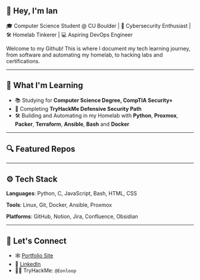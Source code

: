 ## 👋 Hey, I'm Ian

🎓 Computer Science Student @ CU Boulder | 🔐 Cybersecurity Enthusiast | 🛠 Homelab Tinkerer | 💻 Aspiring DevOps Engineer

Welcome to my Github! This is where I document my tech learning journey, from software and automating my homelab, to hacking labs and certifications.

---

## 🧠 What I'm Learning
- 📚 Studying for **Computer Science Degree, CompTIA Security+**
- 🔐 Completing **TryHackMe Defensive Security Path**
- 🛠 Building and Automating in my Homelab with **Python**, **Proxmox**, **Packer**, **Terraform**, **Ansible**, **Bash** and **Docker**

---

## 🔍 Featured Repos

---

## ⚙ Tech Stack
**Languages**: Python, C, JavaScript, Bash, HTML, CSS

**Tools**: Linux, Git, Docker, Ansible, Proxmox

**Platforms**: GitHub, Notion, Jira, Confluence, Obsidian

---

## 🤝 Let's Connect
- 🕸 [Portfolio Site](https://ijjtech.net)
- 🔗 [LinkedIn](https://linkedin.com/in/ianj1993)
- 🕵️‍♀️ TryHackMe: `@Eonloop`

<!--
**Eonflip/Eonflip** is a ✨ _special_ ✨ repository because its `README.md` (this file) appears on your GitHub profile.

Here are some ideas to get you started:

- 🔭 I’m currently working on ...
- 🌱 I’m currently learning ...
- 👯 I’m looking to collaborate on ...
- 🤔 I’m looking for help with ...
- 💬 Ask me about ...
- 📫 How to reach me: ...
- 😄 Pronouns: ...
- ⚡ Fun fact: ...
-->
